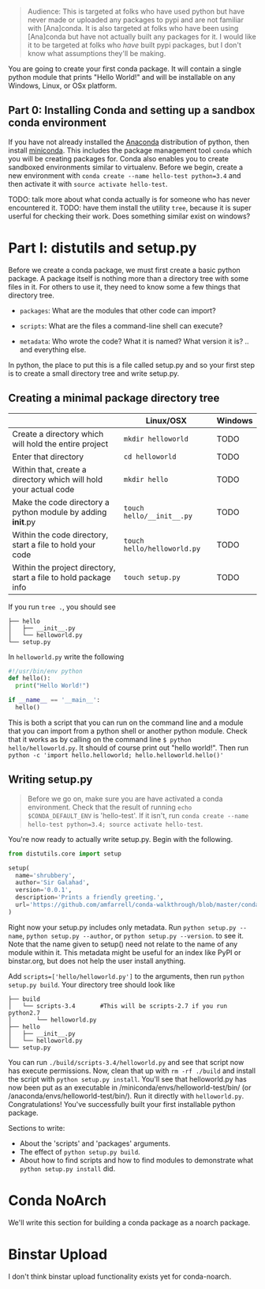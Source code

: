 > Audience:
> This is targeted at folks who have used python but have never made or uploaded any packages to pypi and are not familiar with [Ana]conda.
> It is also targeted at folks who have been using [Ana]conda but have not actually built any packages for it.
> I would like it to be targeted at folks who *have* built pypi packages, but I don't know what assumptions they'll be making.

You are going to create your first conda package. It will contain a single
python module that prints "Hello World!" and will be installable on any Windows, Linux, or OSx platform.

Part 0: Installing Conda and setting up a sandbox conda environment
-------------------------------------------------------------------
If you have not already installed the [Anaconda](http://docs.continuum.io/anaconda/install.html) distribution of python,
then install [miniconda](http://conda.pydata.org/miniconda.html). This includes the package management tool `conda` which you will
be creating packages for. Conda also enables you to create sandboxed environments similar to virtualenv. Before we begin, create a
new environment with `conda create --name hello-test python=3.4` and then activate it with `source activate hello-test`.

TODO: talk more about what conda actually is for someone who has never encountered it.
TODO: have them install the utility `tree`, because it is super userful for checking their work. Does something similar exist on windows?

Part I: distutils and setup.py
==============================
Before we create a conda package, we must first create a basic python package.
A package itself is nothing more than a directory tree with some files in it.
For others to use it, they need to know some a few things that directory tree.

* `packages`: What are the modules that other code can import?

* `scripts`: What are the files a command-line shell can execute?

* `metadata`: Who wrote the code? What it is named? What version it is? .. and everything else.

In python, the place to put this is a file called setup.py and so your first step is to create a small directory tree
and write setup.py.

Creating a minimal package directory tree
-----------------------------------------

|                                                                  | Linux/OSX                            |  Windows |
|------------------------------------------------------------------|--------------------------------------|----------|
| Create a directory which will hold the entire project            | `mkdir helloworld`                   | TODO     |
| Enter that directory                                             | `cd helloworld`                      | TODO     |
| Within that, create a directory which will hold your actual code | `mkdir hello`                        | TODO     |
| Make the code directory a python module by adding __init__.py    | `touch hello/__init__.py`            | TODO     |
| Within the code directory, start a file to hold your code        | `touch hello/helloworld.py`          | TODO     |
| Within the project directory, start a file to hold package info  | `touch setup.py`                     | TODO     |

If you run `tree .`, you should see

```
├── hello
│   ├── __init__.py
│   └── helloworld.py
└── setup.py
```

In `helloworld.py` write the following

```python
#!/usr/bin/env python
def hello():
  print("Hello World!")

if __name__ == '__main__':
  hello()
```
This is both a script that you can run on the command line and a module that you can import from a python shell or another python module.
Check that it works as by calling on the command line `$ python hello/helloworld.py`. It should of course print out "hello world!".
Then run `python -c 'import hello.helloworld; hello.helloworld.hello()'`

Writing setup.py
----------------
> Before we go on, make sure you are have activated a conda environment. Check that the result of running `echo $CONDA_DEFAULT_ENV` is 'hello-test'. If it isn't, run `conda create --name hello-test python=3.4; source activate hello-test`.

You're now ready to actually write setup.py. Begin with the following.

```python
from distutils.core import setup

setup(
  name='shrubbery',
  author='Sir Galahad',
  version='0.0.1',
  description='Prints a friendly greeting.',
  url='https://github.com/amfarrell/conda-walkthrough/blob/master/conda-python-helloworld.md',
)
```

Right now your setup.py includes only metadata.
Run `python setup.py --name`, `python setup.py --author`, or `python setup.py --version`. to see it.
Note that the name given to setup() need not relate to the name of any module within it. This metadata might be useful for an index like PyPI or binstar.org, but does not help the user install anything.

Add `scripts=['hello/helloworld.py']` to the arguments, then run `python setup.py build`. Your directory tree should look like

```
├── build
│   └── scripts-3.4       #This will be scripts-2.7 if you run python2.7
│       └── helloworld.py
├── hello
│   ├── __init__.py
│   └── helloworld.py
└── setup.py
```

You can run `./build/scripts-3.4/helloworld.py` and see that script now has execute permissions. Now, clean that up with `rm -rf ./build` and install the script with `python setup.py install`.
You'll see that helloworld.py has now been put as an executable in /miniconda/envs/helloworld-test/bin/ (or /anaconda/envs/helloworld-test/bin/). Run it directly with `helloworld.py`. Congratulations! You've successfully built your first installable python package.

Sections to write:
- About the 'scripts' and 'packages' arguments.
- The effect of `python setup.py build`.
- About how to find scripts and how to find modules to demonstrate what `python setup.py install` did.


Conda NoArch
============
We'll write this section for building a conda package as a noarch package.

Binstar Upload
==============
I don't think binstar upload functionality exists yet for conda-noarch.
